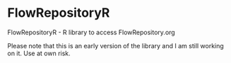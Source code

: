 # FlowRepositoryR
FlowRepositoryR - R library to access FlowRepository.org 

Please note that this is an early version of the library and I am still working on it.
Use at own risk.

